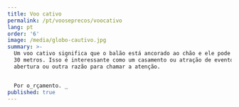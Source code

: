 ```yaml
---
title: Voo cativo
permalink: /pt/vooseprecos/voocativo
lang: pt
order: '6'
image: /media/globo-cautivo.jpg
summary: >-
  Um voo cativo significa que o balão está ancorado ao chão e ele pode subir até
  30 metros. Isso é interessante como um casamento ou atração de evento,
  abertura ou outra razão para chamar a atenção.


  Por o_rçamento. _
published: true
---
```


